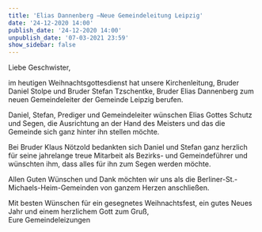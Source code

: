 ```yaml
---
title: 'Elias Dannenberg —Neue Gemeindeleitung Leipzig'
date: '24-12-2020 14:00'
publish_date: '24-12-2020 14:00'
unpublish_date: '07-03-2021 23:59'
show_sidebar: false
---
```


Liebe Geschwister,
 
im heutigen Weihnachtsgottesdienst hat unsere Kirchenleitung, Bruder Daniel Stolpe und Bruder Stefan Tzschentke, Bruder Elias Dannenberg zum neuen Gemeindeleiter der Gemeinde Leipzig berufen.
 
Daniel, Stefan, Prediger und Gemeindeleiter wünschen Elias Gottes Schutz und Segen, die Ausrichtung an der Hand des Meisters und das die Gemeinde sich ganz hinter ihn stellen möchte.
 
Bei Bruder Klaus Nötzold bedankten sich Daniel und Stefan ganz herzlich für seine jahrelange treue Mitarbeit als Bezirks- und Gemeindeführer und wünschten ihm, dass alles für ihn zum Segen werden möchte.

Allen Guten Wünschen und Dank möchten wir uns als die Berliner-St.-Michaels-Heim-Gemeinden von ganzem Herzen anschließen.
 
Mit besten Wünschen für ein gesegnetes Weihnachtsfest, ein gutes Neues Jahr und einem herzlichem Gott zum Gruß,<br>Eure Gemeindeleizungen